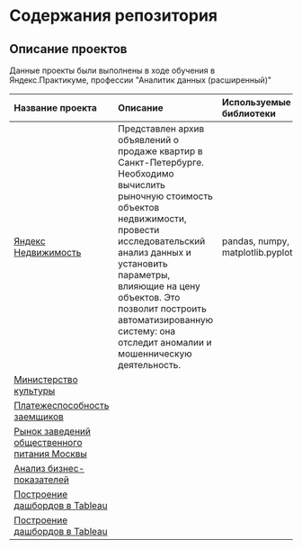 # Содержания репозитория 


## Описание проектов 

Данные проекты были выполнены в ходе обучения в Яндекс.Практикуме, профессии "Аналитик данных (расширенный)"

| Название проекта | Описание | Используемые библиотеки | 
| :---------------------- | :---------------------- | :---------------------- |
| [Яндекс Недвижимость](https://github.com/DariaSizmina/Practicum_projects/tree/f40c262914e89e373f0b4366c94eecfb2caa9c0d/%D0%AF%D0%BD%D0%B4%D0%B5%D0%BA%D1%81%20%D0%9D%D0%B5%D0%B4%D0%B2%D0%B8%D0%B6%D0%B8%D0%BC%D0%BE%D1%81%D1%82%D1%8C)| Представлен архив объявлений о продаже квартир в Санкт-Петербурге. Необходимо вычислить рыночную стоимость объектов недвижимости, провести исследовательский анализ данных и установить параметры, влияющие на цену объектов. Это позволит построить автоматизированную систему: она отследит аномалии и мошенническую деятельность. | pandas, numpy, matplotlib.pyplot |
|[Министерство культуры]()|  |    | 
|[Платежеспособность заемщиков]()|  |    | 
|[Рынок заведений общественного питания Москвы]()|  |    | 
|[Анализ бизнес-показателей]()|  |    | 
|[Построение дашбордов в Tableau]()|  |    | 
|[Построение дашбордов в Tableau]()|  |    | 

